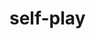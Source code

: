 

<!--
 * @version:
 * @Author:  StevenJokess（蔡舒起） https://github.com/StevenJokess
 * @Date: 2023-03-21 18:19:04
 * @LastEditors:  StevenJokess（蔡舒起） https://github.com/StevenJokess
 * @LastEditTime: 2023-03-21 18:19:17
 * @Description:
 * @Help me: 如有帮助，请赞助，失业3年了。![支付宝收款码](https://github.com/StevenJokess/d2rl/blob/master/img/%E6%94%B6.jpg)
 * @TODO::
 * @Reference:
-->
# self-play


[1]: https://en.wikipedia.org/wiki/Self-play_(reinforcement_learning_technique)
